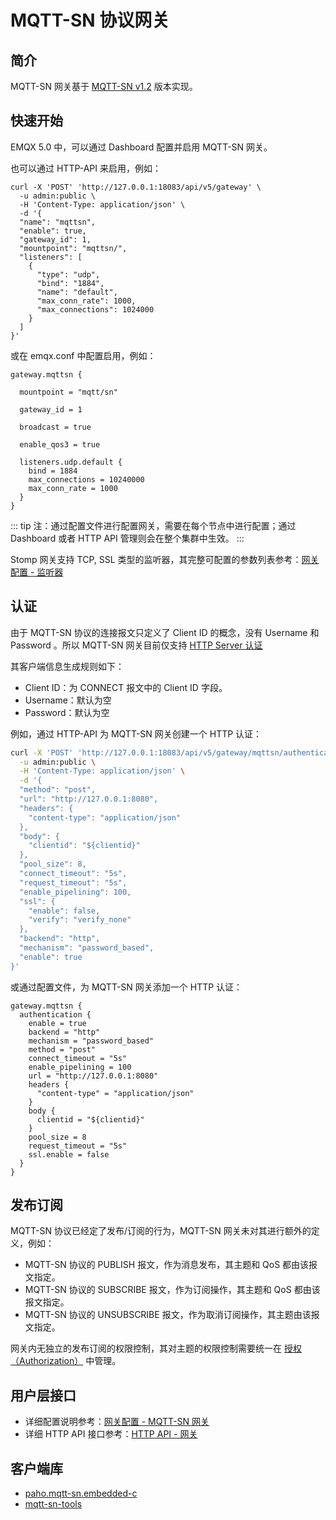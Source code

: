 # MQTT-SN 协议网关

## 简介

MQTT-SN 网关基于 [MQTT-SN v1.2](https://www.oasis-open.org/committees/download.php/66091/MQTT-SN_spec_v1.2.pdf) 版本实现。

## 快速开始

EMQX 5.0 中，可以通过 Dashboard 配置并启用 MQTT-SN 网关。

也可以通过 HTTP-API 来启用，例如：
```
curl -X 'POST' 'http://127.0.0.1:18083/api/v5/gateway' \
  -u admin:public \
  -H 'Content-Type: application/json' \
  -d '{
  "name": "mqttsn",
  "enable": true,
  "gateway_id": 1,
  "mountpoint": "mqttsn/",
  "listeners": [
    {
      "type": "udp",
      "bind": "1884",
      "name": "default",
      "max_conn_rate": 1000,
      "max_connections": 1024000
    }
  ]
}'
```

或在 emqx.conf 中配置启用，例如：

```hocon
gateway.mqttsn {

  mountpoint = "mqtt/sn"

  gateway_id = 1

  broadcast = true

  enable_qos3 = true

  listeners.udp.default {
    bind = 1884
    max_connections = 10240000
    max_conn_rate = 1000
  }
}
```

::: tip
注：通过配置文件进行配置网关，需要在每个节点中进行配置；通过 Dashboard 或者 HTTP API 管理则会在整个集群中生效。
:::

Stomp 网关支持 TCP, SSL 类型的监听器，其完整可配置的参数列表参考：[网关配置 - 监听器](../admin/cfg.md)

## 认证

由于 MQTT-SN 协议的连接报文只定义了 Client ID 的概念，没有 Username 和 Password 。所以 MQTT-SN 网关目前仅支持 [HTTP Server 认证](../security/authn/http.md)

其客户端信息生成规则如下：
- Client ID：为 CONNECT 报文中的 Client ID 字段。
- Username：默认为空
- Password：默认为空

例如，通过 HTTP-API 为 MQTT-SN 网关创建一个 HTTP 认证：
```bash
curl -X 'POST' 'http://127.0.0.1:18083/api/v5/gateway/mqttsn/authentication' \
  -u admin:public \
  -H 'Content-Type: application/json' \
  -d '{
  "method": "post",
  "url": "http://127.0.0.1:8080",
  "headers": {
    "content-type": "application/json"
  },
  "body": {
    "clientid": "${clientid}"
  },
  "pool_size": 8,
  "connect_timeout": "5s",
  "request_timeout": "5s",
  "enable_pipelining": 100,
  "ssl": {
    "enable": false,
    "verify": "verify_none"
  },
  "backend": "http",
  "mechanism": "password_based",
  "enable": true
}'
```

或通过配置文件，为 MQTT-SN 网关添加一个 HTTP 认证：

```hocon
gateway.mqttsn {
  authentication {
    enable = true
    backend = "http"
    mechanism = "password_based"
    method = "post"
    connect_timeout = "5s"
    enable_pipelining = 100
    url = "http://127.0.0.1:8080"
    headers {
      "content-type" = "application/json"
    }
    body {
      clientid = "${clientid}"
    }
    pool_size = 8
    request_timeout = "5s"
    ssl.enable = false
  }
}
```

## 发布订阅

MQTT-SN 协议已经定了发布/订阅的行为，MQTT-SN 网关未对其进行额外的定义，例如：
- MQTT-SN 协议的 PUBLISH 报文，作为消息发布，其主题和 QoS 都由该报文指定。
- MQTT-SN 协议的 SUBSCRIBE 报文，作为订阅操作，其主题和 QoS 都由该报文指定。
- MQTT-SN 协议的 UNSUBSCRIBE 报文，作为取消订阅操作，其主题由该报文指定。

网关内无独立的发布订阅的权限控制，其对主题的权限控制需要统一在 [授权（Authorization）](../security/authz/authz.md) 中管理。

## 用户层接口

- 详细配置说明参考：[网关配置 - MQTT-SN 网关](../admin/cfg.md)
- 详细 HTTP API 接口参考：[HTTP API - 网关](../admin/api.md)

## 客户端库

- [paho.mqtt-sn.embedded-c](https://github.com/eclipse/paho.mqtt-sn.embedded-c)
- [mqtt-sn-tools](https://github.com/njh/mqtt-sn-tools)
